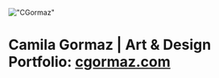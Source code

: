 !["CGormaz"](https://cgormaz.com/assets/media/banner/splash.gif)

#	Camila Gormaz | Art & Design Portfolio: [cgormaz.com](https://cgormaz.com)
